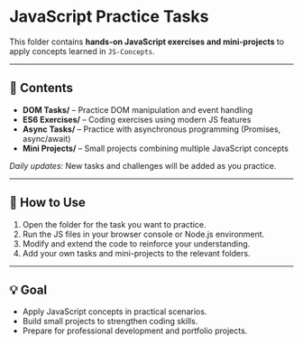 # JavaScript Practice Tasks

This folder contains **hands-on JavaScript exercises and mini-projects** to apply concepts learned in `JS-Concepts`.

---

## 📂 Contents

- **DOM Tasks/** – Practice DOM manipulation and event handling  
- **ES6 Exercises/** – Coding exercises using modern JS features  
- **Async Tasks/** – Practice with asynchronous programming (Promises, async/await)  
- **Mini Projects/** – Small projects combining multiple JavaScript concepts  

*Daily updates:* New tasks and challenges will be added as you practice.

---

## 🚀 How to Use

1. Open the folder for the task you want to practice.  
2. Run the JS files in your browser console or Node.js environment.  
3. Modify and extend the code to reinforce your understanding.  
4. Add your own tasks and mini-projects to the relevant folders.

---

## 💡 Goal

- Apply JavaScript concepts in practical scenarios.  
- Build small projects to strengthen coding skills.  
- Prepare for professional development and portfolio projects.
